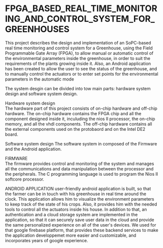 # FPGA_BASED_REAL_TIME_MONITORING_AND_CONTROL_SYSTEM_FOR_GREENHOUSES

  This project describes the design and implementation of an SoPC-based real time
monitoring and control system for a Greenhouse, using the Field Programmable Gate
Array (FPGA), to allow manual or automatic control of the environmental parameters
inside the greenhouse, in order to suit the requirements of the plants growing inside it.
Also, an Android application has been created to allow the user to see the
status of the greenhouse, and to manually control the actuators or to enter set points for
the environmental parameters in the automatic mode
  
  The system desgin can be divided into tow main parts: hardware system design and software
  system design.
  
Hardware system design  
    The hardware part of this project consists of on-chip hardware and off-chip hardware.
The on-chip hardware contains the FPGA chip and all the component designed inside it, inculuding
the nios II processor, the on-chip memory, and all the vhdl components. The off-chip hardware 
contains all the external components used on the protobaord and on the Intel DE2 board.

Software system design
    The software system in composed of the Firmware and the Android application.
   
FIRMWARE   
The firmware provides control and monitoring of the system and manages all the communications 
and data manipulation between the processor and the peripherals. The C programming language is used
to program the Nios II softcore processor. 


ANDROID APPLICATION
user-friendly android application is built, so that the farmer can be in touch with his greenhouse
in real time around the clock. This application allows him to visualize the environment parameters to
keep track of the state of his crops. Also, it provides him with the needed tools to control all the
actuators inside his house. In addition to that, an authentication and a cloud storage system are
implemented in the application, so that it can securely save user data in the cloud and provide the
same personalized experience on all of the user's devices.
We used for that google firebase platform, that provides these backend services to make the application
developpemet more easier and customizable, and incorporates years of google experience.


